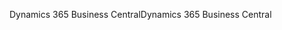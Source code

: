 <span data-ttu-id="b55aa-101">Dynamics 365 Business Central</span><span class="sxs-lookup"><span data-stu-id="b55aa-101">Dynamics 365 Business Central</span></span>
